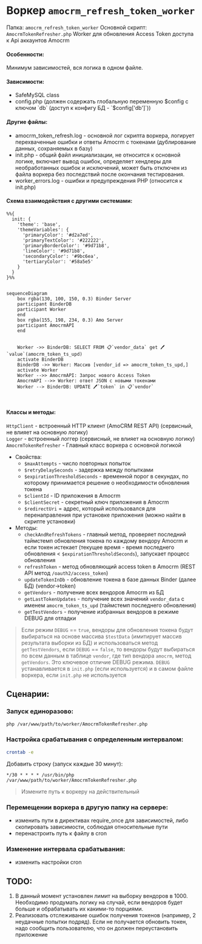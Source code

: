 # Воркер `amocrm_refresh_token_worker`

Папка: `amocrm_refresh_token_worker`
Основной скрипт: `AmocrmTokenRefresher.php`
Worker для обновления Access Token доступа к Api аккаунтов Amocrm

#### Особенности:
Минимум зависимостей, вся логика в одном файле.

#### Зависимости:
- SafeMySQL class
- config.php (должен содержать глобальную переменную $config c ключом `db` (доступ к конфигу БД - `$config['db']`))

#### Другие файлы:
- amocrm_token_refresh.log - основной лог скрипта воркера, логирует перехваченные ошибки и ответы Amocrm с токенами (дублирование данных, сохраняемых в базу)
- init.php - общий файл инициализации, не относится к основной логике, включает вывод ошибок, определяет хендлеры для необработанных ошибок и исключений, может быть отключен из файла воркера без последствий после окончания тестирования.
- worker_errors.log - ошибки и предупреждения PHP (относится к init.php)

#### Схема взаимодействия с другими системами:

```mermaid
%%{
  init: {
    'theme': 'base',
    'themeVariables': {
      'primaryColor': '#d2a7ed',
      'primaryTextColor': '#222222',
      'primaryBorderColor': '#9d71b8',
      'lineColor': '#9d71b8',
      'secondaryColor': '#9bc6ea',
      'tertiaryColor': '#58a5e5'
    }
  }
}%%


sequenceDiagram
    box rgba(130, 100, 150, 0.3) Binder Server
    participant BinderDB
    participant Worker
    end
    box rgba(155, 198, 234, 0.3) Amo Server
    participant AmocrmAPI
    end

    
    Worker ->> BinderDB: SELECT FROM 📋`vendor_data` get 🖊️`value`(amocrm_token_ts_upd)
    activate BinderDB
    BinderDB ->> Worker: Массив [vendor_id => amocrm_token_ts_upd,]
    activate Worker
    Worker -->> AmocrmAPI: Запрос нового Access Token
    AmocrmAPI -->> Worker: ответ JSON с новыми токенами
    Worker --> BinderDB: UPDATE 🖊️`token` in 📋`vendor`

    
```


#### Классы и методы:
`HttpClient` - встроенный HTTP клиент (AmoCRM REST API) (сервисный, не влияет на основную логику)\
`Logger` - встроенный логгер (сервисный, не влияет на основную логику)\
`AmocrmTokenRefresher` - Главный класс воркера с основной логикой
  - Свойства:
    - `$maxAttempts` - число повторных попыток
    - `$retryDelaySeconds` - задержка между попытками
    - `$expirationThresholdSeconds` - временной порог в секундах, по которому принимается решение о необходимости обновления токена
    - `$clientId` - ID приложения в Amocrm
    - `$clientSecret` - секретный ключ приложения в Amocrm
    - `$redirectUri` = адрес, который использовался для перенаправления при установке приложения (можно найти в скрипте установки)
  - Методы:
    - `checkAndRefreshTokens` - главный метод, проверяет последний таймстемп обновления токена по каждому вендору Amocrm и если токен истекает (текущее время - время последнего обновления < `$expirationThresholdSeconds`), запускает процесс обновления
    - `refreshToken` - метод обновляющий access token в Amocrm (REST API метод `/oauth2/access_token`)
    - `updateTokenInDb` - обновление токена в базе данных Binder (далее БД) (vendor->token)
    - `getVendors` - получение всех вендоров Amocrm из БД
    - `getLastTokenUpdates` - получение всех значений `vendor_data` с именем `amocrm_token_ts_upd` (таймстемп последнего обновления)
    - `getTestVendors` - получение избранных вендоров в режиме DEBUG для отладки

> Если режим `DEBUG` == `true`, вендоры для обновления токена будут выбираться на основе массива `$testData` (имитирует массив результата выборки из БД) и использоваться метод `getTestVendors`, если `DEBUG` == `false`, то вендоры будут выбираться по всем данным в таблице `vendor`, где тип вендора `amocrm`, метод `getVendors`. Это ключевое отличие DEBUG режима.
> `DEBUG` устанавливается в `init.php` (если используется) и в самом файле воркера, если `init.php` не используется

## Сценарии:

### Запуск единоразово:
```bash
php /var/www/path/to/worker/AmocrmTokenRefresher.php
```
### Настройка срабатывания с определенным интервалом:
```bash
crontab -e
```
Добавить строку (запуск каждые 30 минут):
```
*/30 * * * * /usr/bin/php /var/www/path/to/worker/AmocrmTokenRefresher.php
```
> Измените путь к воркеру на действительный

### Перемещении воркера в другую папку на сервере:
- изменить пути в директивах require_once для зависимостей, либо скопировать зависимости, соблюдая относительные пути
- перенастроить путь к файлу в cron

### Изменение интервала срабатывания:
- изменить настройки cron

## TODO:
1. В данный момент установлен лимит на выборку вендоров в 1000. Необходимо продумать логику на случай, если вендоров будет больше и обрабатывать их какими-то порциями.
2. Реализовать отслеживание ошибок получения токенов (например, 2 неудачные попытки подряд). Если не получается обновить токен, надо сообщить пользователю, что он должен переустановить приложение
